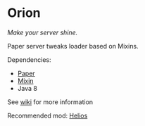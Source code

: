 # Orion

_Make your server shine._

Paper server tweaks loader based on Mixins.

Dependencies:
- [Paper](https://github.com/PaperMC/Paper)
- [Mixin](https://github.com/SpongePowered/Mixin)
- Java 8

See [wiki](https://github.com/OrionMinecraft/Orion/wiki) for more information

Recommended mod: [Helios](https://github.com/OrionMinecraft/Helios)